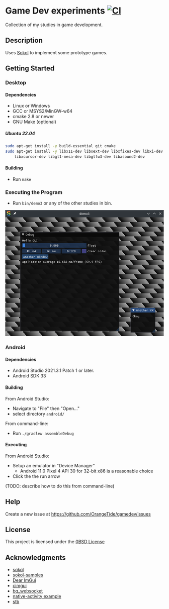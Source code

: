 # Game Dev experiments [![CI](https://github.com/OrangeTide/gamedev/workflows/CI/badge.svg)](https://github.com/OrangeTide/gamedev/actions)

Collection of my studies in game development.

## Description

Uses [Sokol](https://github.com/floooh/sokol) to implement some prototype games.

## Getting Started

### Desktop

#### Dependencies

  * Linux or Windows
  * GCC or MSYS2/MinGW-w64
  * cmake 2.8 or newer
  * GNU Make (optional)

##### Ubuntu 22.04

```sh
sudo apt-get install -y build-essential git cmake
sudo apt-get install -y libx11-dev libxext-dev libxfixes-dev libxi-dev \
    libxcursor-dev libgl1-mesa-dev libglfw3-dev libasound2-dev
```

#### Building

  * Run `make`

### Executing the Program

  * Run `bin/demo3` or any of the other studies in bin.

![demo3 screenshot](doc/Screenshot_2022-09-19_23-13-25.png)

### Android

#### Dependencies

  * Android Studio 2021.3.1 Patch 1 or later.
  * Android SDK 33

#### Building

From Android Studio:

  * Navigate to "File" then "Open..."
  * select directory `android/`

From command-line:

  * Run `./gradlew assembleDebug`

#### Executing

From Android Studio:

  * Setup an emulator in "Device Manager"
    * Android 11.0 Pixel 4 API 30 for 32-bit x86 is a reasonable choice
  * Click the the run arrow

(TODO: describe how to do this from command-line)

## Help

Create a new issue at https://github.com/OrangeTide/gamedev/issues

## License

This project is licensed under the [0BSD License](LICENSE)

## Acknowledgments

  * [sokol](https://github.com/floooh/sokol)
  * [sokol-samples](https://github.com/floooh/sokol-samples)
  * [Dear ImGui](https://github.com/ocornut/imgui)
  * [cimgui](https://github.com/cimgui/cimgui)
  * [bq_websocket](https://github.com/bqqbarbhg/bq_websocket)
  * [native-activity example](https://github.com/android/ndk-samples/tree/main/native-activity)
  * [stb](https://github.com/nothings/stb)
